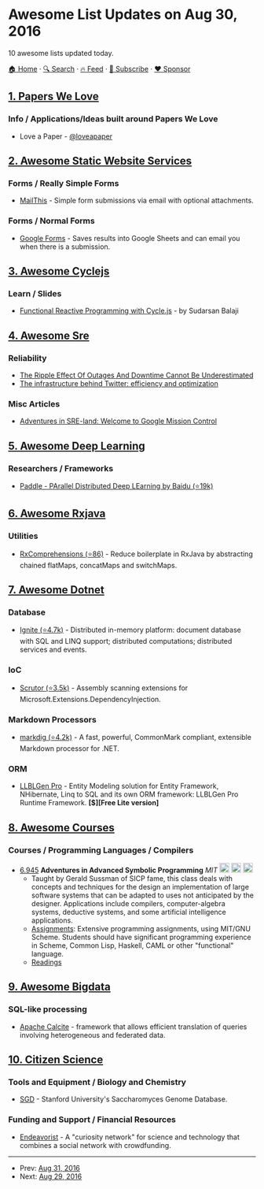 # Awesome List Updates on Aug 30, 2016

10 awesome lists updated today.

[🏠 Home](/README.md) · [🔍 Search](https://www.trackawesomelist.com/search/) · [🔥 Feed](https://www.trackawesomelist.com/rss.xml) · [📮 Subscribe](https://trackawesomelist.us17.list-manage.com/subscribe?u=d2f0117aa829c83a63ec63c2f&id=36a103854c) · [❤️  Sponsor](https://github.com/sponsors/theowenyoung)



## [1. Papers We Love](/content/papers-we-love/papers-we-love/README.md)

### Info / Applications/Ideas built around Papers We Love

*   Love a Paper - [@loveapaper](https://twitter.com/loveapaper)

## [2. Awesome Static Website Services](/content/agarrharr/awesome-static-website-services/README.md)

### Forms / Really Simple Forms

*   [MailThis](http://mailthis.to/) - Simple form submissions via email with optional attachments.

### Forms / Normal Forms

*   [Google Forms](https://www.google.com/forms/about/) - Saves results into Google Sheets and can email you when there is a submission.

## [3. Awesome Cyclejs](/content/cyclejs-community/awesome-cyclejs/README.md)

### Learn / Slides

*   [Functional Reactive Programming with Cycle.js](https://slides.com/artfuldev/frp-with-cycle-js) - by Sudarsan Balaji

## [4. Awesome Sre](/content/dastergon/awesome-sre/README.md)

### Reliability

*   [The Ripple Effect Of Outages And Downtime Cannot Be Underestimated](http://cloudtweaks.com/2016/04/outages-and-downtime/)
*   [The infrastructure behind Twitter: efficiency and optimization](https://blog.twitter.com/2016/the-infrastructure-behind-twitter-efficiency-and-optimization)

### Misc Articles

*   [Adventures in SRE-land: Welcome to Google Mission Control](https://cloudplatform.googleblog.com/2016/07/adventures-in-SRE-land-welcome-to-Google-Mission-Control.html)

## [5. Awesome Deep Learning](/content/ChristosChristofidis/awesome-deep-learning/README.md)

### Researchers / Frameworks

*   [Paddle - PArallel Distributed Deep LEarning by Baidu (⭐19k)](https://github.com/baidu/paddle)

## [6. Awesome Rxjava](/content/eleventigers/awesome-rxjava/README.md)

### Utilities

*   [RxComprehensions (⭐86)](https://github.com/pakoito/RxComprehensions) - Reduce boilerplate in RxJava by abstracting chained flatMaps, concatMaps and switchMaps.

## [7. Awesome Dotnet](/content/quozd/awesome-dotnet/README.md)

### Database

*   [Ignite (⭐4.7k)](https://github.com/apache/ignite) - Distributed in-memory platform: document database with SQL and LINQ support; distributed computations; distributed services and events.

### IoC

*   [Scrutor (⭐3.5k)](https://github.com/khellang/Scrutor) - Assembly scanning extensions for Microsoft.Extensions.DependencyInjection.

### Markdown Processors

*   [markdig (⭐4.2k)](https://github.com/lunet-io/markdig) - A fast, powerful, CommonMark compliant, extensible Markdown processor for .NET.

### ORM

*   [LLBLGen Pro](https://www.llblgen.com) - Entity Modeling solution for Entity Framework, NHibernate, Linq to SQL and its own ORM framework: LLBLGen Pro Runtime Framework. **\[$]\[Free Lite version]**

## [8. Awesome Courses](/content/prakhar1989/awesome-courses/README.md)

### Courses / Programming Languages / Compilers

*   [6.945](https://groups.csail.mit.edu/mac/users/gjs/6.945/index.html) **Adventures in Advanced Symbolic Programming** *MIT* <img src="https://assets-cdn.github.com/images/icons/emoji/unicode/1f4dd.png" width="20" height="20" alt="Lecture Notes" title="Lecture Notes" /> <img src="https://assets-cdn.github.com/images/icons/emoji/unicode/1f4bb.png" width="20" height="20" alt="Assignments" title="Assignments" /> <img src="https://assets-cdn.github.com/images/icons/emoji/unicode/1f4da.png" width="20" height="20" alt="Readings" title="Readings" />
    *   Taught by Gerald Sussman of SICP fame, this class deals with concepts and techniques for the design an implementation of large software systems that can be adapted to uses not anticipated by the designer. Applications include compilers, computer-algebra systems, deductive systems, and some artificial intelligence applications.
    *   [Assignments](https://groups.csail.mit.edu/mac/users/gjs/6.945/assignments.html): Extensive programming assignments, using MIT/GNU Scheme. Students should have significant programming experience in Scheme, Common Lisp, Haskell, CAML or other "functional" language.
    *   [Readings](https://groups.csail.mit.edu/mac/users/gjs/6.945/readings/)

## [9. Awesome Bigdata](/content/newTendermint/awesome-bigdata/README.md)

### SQL-like processing

*   [Apache Calcite](http://calcite.apache.org/) - framework that allows efficient translation of queries involving heterogeneous and federated data.

## [10. Citizen Science](/content/dylanrees/citizen-science/README.md)

### Tools and Equipment / Biology and Chemistry

*   [SGD](http://www.yeastgenome.org) - Stanford University's Saccharomyces Genome Database.

### Funding and Support / Financial Resources

*   [Endeavorist](https://www.endeavorist.org/#!/) - A "curiosity network" for science and technology that combines a social network with crowdfunding.

---

- Prev: [Aug 31, 2016](/content/2016/08/31/README.md)
- Next: [Aug 29, 2016](/content/2016/08/29/README.md)